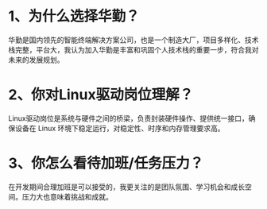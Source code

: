 
# 1、为什么选择华勤？

华勤是国内领先的智能终端解决方案公司，也是一个制造大厂，项目多样化、技术栈完整，平台大，我认为加入华勤是丰富和巩固个人技术栈的重要一步，符合我对未来的发展规划。

# 2、你对Linux驱动岗位理解？

Linux驱动岗位是系统与硬件之间的桥梁，负责封装硬件操作、提供统一接口，确保设备在 Linux 环境下稳定运行，对稳定性、时序和内存管理要求高。

# 3、你怎么看待加班/任务压力？

在开发期间合理加班是可以接受的，我更关注的是团队氛围、学习机会和成长空间。压力大也意味着挑战和成就。
<!--stackedit_data:
eyJoaXN0b3J5IjpbMTk5NjQyNTAwNl19
-->